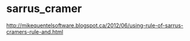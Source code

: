 # sarrus_cramer
http://mikequentelsoftware.blogspot.ca/2012/06/using-rule-of-sarrus-cramers-rule-and.html
